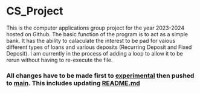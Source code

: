 # CS_Project
This is the computer applications group project for the year 2023-2024 hosted on Github. The basic function of the program is to act as a simple bank.
It has the ability to calaculate the interest to be pad for vaious different types of loans and various deposits (Recurring Deposit and Fixed Deposit).
I am currently in the process of adding a loop to allow it to be rerun without having to re-execute the file.

### **All changes have to be made first to [experimental](https://github.com/Apple-User-163/CS_Project/tree/experimental) then pushed to [main](https://github.com/Apple-User-163/CS_Project/tree/main). This includes updating [README.md](https://github.com/Apple-User-163/CS_Project/blob/main/README.md)**
